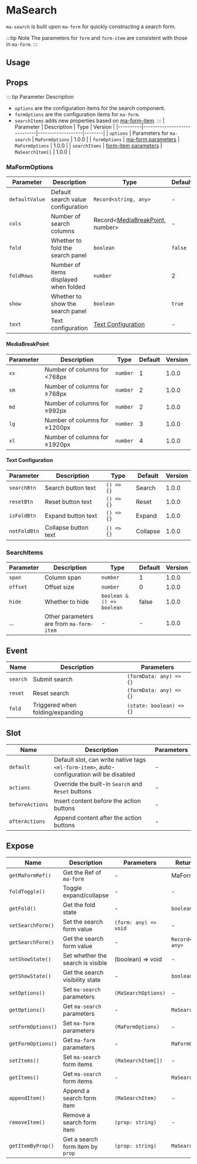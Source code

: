 # MaSearch

`ma-search` is built upon `ma-form` for quickly constructing a search form.

:::tip Note
The parameters for `form` and `form-item` are consistent with those in `ma-form`.
:::

## Usage
<DemoPreview dir="demos/ma-search" />

## Props
::: tip Parameter Description
- `options` are the configuration items for the search component.
- `formOptions` are the configuration items for `ma-form`.
- `searchItems` adds new properties based on [ma-form-item](ma-form#maformitem).
:::
| Parameter       | Description                          | Type         | Version    |
|----------|-----------------------------|-------------------|--------|
| `options` | Parameters for `ma-search`              | `MaFormOptions`   | 1.0.0 |
| `formOptions`  | [ma-form parameters](ma-form#props)  | `MaFormOptions` | 1.0.0 |
| `searchItems`  | [form-item parameters](#searchitems) | `MaSearchItem[]` | 1.0.0 |

### MaFormOptions
| Parameter        | Description       | Type                                                  | Default     | Version    |
|-----------|----------|-----------------------------------------------------|---------|-------|
| `defaultValue` | Default search value configuration  | `Record<string, any>`                               | -       | 1.0.0 |
| `cols` | Number of search columns   | Record<[MediaBreakPoint](#mediabreakpoint), number> | -       | 1.0.0 |
| `fold` | Whether to fold the search panel | `boolean`                                           | `false` | 1.0.0 |
| `foldRows` | Number of items displayed when folded  | `number`                                            | 2       | 1.0.0 |
| `show` | Whether to show the search panel | `boolean`                                           | `true`  | 1.0.0 |
| `text` | Text configuration     | [Text Configuration](#text-configuration)                                   | -       | 1.0.0 |

#### MediaBreakPoint
| Parameter   | Description           | Type       | Default | Version    |
|------|--------------|----------|-----|-------|
| `xs` | Number of columns for <768px  | `number` | 1   | 1.0.0 |
| `sm` | Number of columns for ≥768px  | `number` | 2   | 1.0.0 |
| `md` | Number of columns for ≥992px  | `number` | 2   | 1.0.0 |
| `lg` | Number of columns for ≥1200px     | `number` | 3   | 1.0.0 |
| `xl` | Number of columns for ≥1920px     | `number` | 4   | 1.0.0 |

#### Text Configuration
| Parameter           | Description        | Type         | Default | Version    |
|--------------|-----------|------------|----|-------|
| `searchBtn`  | Search button text  | `() => {}` | Search | 1.0.0 |
| `resetBtn`   | Reset button text  |  `() => {}`   | Reset | 1.0.0 |
| `isFoldBtn`  | Expand button text  |  `() => {}`   | Expand | 1.0.0 |
| `notFoldBtn` | Collapse button text  |  `() => {}`   | Collapse | 1.0.0 |

### SearchItems

| Parameter       | Description                     | Type                        | Default | Version    |
|----------|------------------------|---------------------------|---|-------|
| `span`   | Column span                  | `number`                  | 1 | 1.0.0 |
| `offset` | Offset size                   | `number`                  | 0 | 1.0.0 |
| `hide`   | Whether to hide                   | `boolean & () => boolean` | false | 1.0.0 |
| ...      | Other parameters are from `ma-form-item` | -                         | - | 1.0.0 |

## Event

| Name              | Description       | Parameters                       |
|-----------------|----------|--------------------------|
| `search`       | Submit search     | `(formData: any) => {}`               |
| `reset`        | Reset search     | `(formData: any) => {}`  |
| `fold`        | Triggered when folding/expanding | `(state: boolean) => {}` |

## Slot

| Name              | Description                                   | Parameters |
|-----------------|--------------------------------------|----|
| `default`       | Default slot, can write native tags `<el-form-item>`, auto-configuration will be disabled | -  |
| `actions`        | Override the built-in `Search` and `Reset` buttons               | -  |
| `beforeActions`        | Insert content before the action buttons                      | -  |
| `afterActions`        | Append content after the action buttons                      | -  |

## Expose
| Name                | Description                 | Parameters                    | Return Value                   |
|-------------------|--------------------|-----------------------|-----------------------|
| `getMaFormRef()`  | Get the Ref of `ma-form`  | -                     | MaForm                |
| `foldToggle()`    | Toggle expand/collapse            | -                     | -                     |
| `getFold()`       | Get the fold state             | -                     | `boolean`             |
| `setSearchForm()` | Set the search form value            | `(form: any) => void` | -                     |
| `getSearchForm()` | Get the search form value            | -                     | `Record<string, any>` |
| `setShowState()`  | Set whether the search is visible           | (boolean) => void     | -                     |
| `getShowState()`  | Get the search visibility state           | -                     | `boolean`             |
| `setOptions()`    | Set `ma-search` parameters  | `(MaSearchOptions)`   | -                     |
| `getOptions()`    | Get `ma-search` parameters  | -                     | `MaSearchOptions`     |
| `setFormOptions()`      | Set `ma-form` parameters    | `(MaFormOptions)`     | -                     |
| `getFormOptions()`      | Get `ma-form` parameters    | -                     | `MaFormOptions`       |
| `setItems()`      | Set `ma-search` form items | `(MaSearchItem[])`    | -                     |
| `getItems()`      | Get `ma-search` form items | -                     | `MaSearchItem`                     |
| `appendItem()`    | Append a search form item              | `(MaSearchItem)`        | -                     |
| `removeItem()`    | Remove a search form item              | `(prop: string)`      | -                     |
| `getItemByProp()` | Get a search form item by `prop`     | `(prop: string)`      | `MaSearchItem`          |